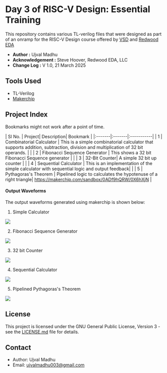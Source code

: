 # Day 3 of RISC-V Design: Essential Training

This repository contains various TL-verilog files that were designed as part of an onramp for the RISC-V Design course offered by [VSD](https://vlsisystemdesign.com) and [Redwood EDA](https://www.redwoodeda.com)


- **Author :** Ujval Madhu
- **Acknowledgement :** Steve Hoover, Redwood EDA, LLC
- **Change Log :**  V 1.0, 21 March 2025


## Tools Used
- TL-Verilog
- [Makerchip](https://www.makerchip.com)

## Project Index

Bookmarks might not work after a point of time.

|  Sl No. | Project| Description| Bookmark |
|:-------|:-------|:-----------|
| 1 | Combinatorial Calculator | This is a simple combinatorial calculator that supports addition, subtraction, division and multiplication of 32 bit operands. | |
| 2 | Fibonacci Sequence Generator  | This shows a 32 bit Fibonacci Sequence generator | |
| 3 | 32-Bit Counter| A simple 32 bit up counter | |
| 4 | Sequential Calculator | This is an implementation of the simple calculator with sequential logic and output feedback| |
| 5 | Pythagoras's Theorem | Pipelined logic to calculates the hypotenuse of a right triangle| https://makerchip.com/sandbox/0ADf9hQRW/0X6hXjN |



#### Output Waveforms

The output waveforms generated using makerchip is shown below:
1. Simple Calculator
<p>
    <img = src = "./src/Figures/cb_calc_waveform.png">
</p>

2. Fibonacci Sequence Generator
<p>
    <img = src = "./src/Figures/fib_gen_waveform.png">
</p>

3. 32 bit Counter
<p>
    <img = src = "./src/Figures/counter_waveform.png">
</p>

4. Sequential Calculator
<p>
    <img = src = "./src/Figures/seq_calc_waveform.png">
</p>

5. Pipelined Pythagoras's Theorem
<p>
    <img = src = "./src/Figures/pythagoras_waveform.png">
</p>

## License

This project is licensed under the GNU General Public License, Version 3 - see the [LICENSE.md](../LICENSE.md) file for details.

## Contact

- Author: Ujval Madhu
- Email: ujvalmadhu003@gmail.com
